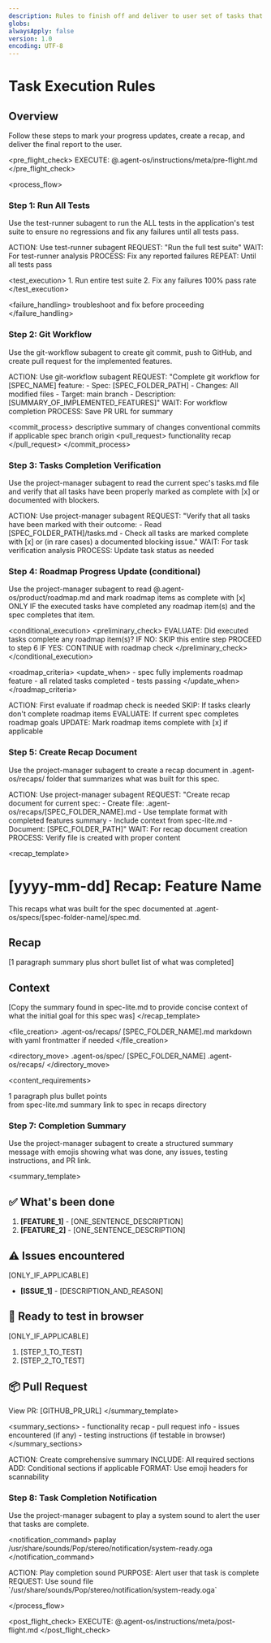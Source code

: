 ```yaml
---
description: Rules to finish off and deliver to user set of tasks that have been completed using Agent OS
globs:
alwaysApply: false
version: 1.0
encoding: UTF-8
---
```


# Task Execution Rules

## Overview

Follow these steps to mark your progress updates, create a recap, and deliver the final report to the user.

<pre_flight_check>
  EXECUTE: @.agent-os/instructions/meta/pre-flight.md
</pre_flight_check>

<process_flow>

<step number="1" subagent="test-runner" name="test_suite_verification">

### Step 1: Run All Tests

Use the test-runner subagent to run the ALL tests in the application's test suite to ensure no regressions and fix any failures until all tests pass.

<instructions>
  ACTION: Use test-runner subagent
  REQUEST: "Run the full test suite"
  WAIT: For test-runner analysis
  PROCESS: Fix any reported failures
  REPEAT: Until all tests pass
</instructions>

<test_execution>
  <order>
    1. Run entire test suite
    2. Fix any failures
  </order>
  <requirement>100% pass rate</requirement>
</test_execution>

<failure_handling>
  <action>troubleshoot and fix</action>
  <priority>before proceeding</priority>
</failure_handling>

</step>

<step number="2" subagent="git-workflow" name="git_workflow">

### Step 2: Git Workflow

Use the git-workflow subagent to create git commit, push to GitHub, and create pull request for the implemented features.

<instructions>
  ACTION: Use git-workflow subagent
  REQUEST: "Complete git workflow for [SPEC_NAME] feature:
            - Spec: [SPEC_FOLDER_PATH]
            - Changes: All modified files
            - Target: main branch
            - Description: [SUMMARY_OF_IMPLEMENTED_FEATURES]"
  WAIT: For workflow completion
  PROCESS: Save PR URL for summary
</instructions>

<commit_process>
  <commit>
    <message>descriptive summary of changes</message>
    <format>conventional commits if applicable</format>
  </commit>
  <push>
    <target>spec branch</target>
    <remote>origin</remote>
  </push>
  <pull_request>
    <title>descriptive PR title</title>
    <description>functionality recap</description>
  </pull_request>
</commit_process>

</step>

<step number="3" subagent="project-manager" name="tasks_list_check">

### Step 3: Tasks Completion Verification

Use the project-manager subagent to read the current spec's tasks.md file and verify that all tasks have been properly marked as complete with [x] or documented with blockers.

<instructions>
  ACTION: Use project-manager subagent
  REQUEST: "Verify that all tasks have been marked with their outcome:
            - Read [SPEC_FOLDER_PATH]/tasks.md
            - Check all tasks are marked complete with [x] or (in rare cases) a documented blocking issue."
  WAIT: For task verification analysis
  PROCESS: Update task status as needed
</instructions>

</step>

<step number="4" subagent="project-manager" name="roadmap_progress_check">

### Step 4: Roadmap Progress Update (conditional)

Use the project-manager subagent to read @.agent-os/product/roadmap.md and mark roadmap items as complete with [x] ONLY IF the executed tasks have completed any roadmap item(s) and the spec completes that item.

<conditional_execution>
  <preliminary_check>
    EVALUATE: Did executed tasks complete any roadmap item(s)?
    IF NO:
      SKIP this entire step
      PROCEED to step 6
    IF YES:
      CONTINUE with roadmap check
  </preliminary_check>
</conditional_execution>

<roadmap_criteria>
  <update_when>
    - spec fully implements roadmap feature
    - all related tasks completed
    - tests passing
  </update_when>
</roadmap_criteria>

<instructions>
  ACTION: First evaluate if roadmap check is needed
      SKIP: If tasks clearly don't complete roadmap items
  EVALUATE: If current spec completes roadmap goals
  UPDATE: Mark roadmap items complete with [x] if applicable
</instructions>

</step>

<step number="5" subagent="project-manager" name="document_recap">

### Step 5: Create Recap Document

Use the project-manager subagent to create a recap document in .agent-os/recaps/ folder that summarizes what was built for this spec.

<instructions>
  ACTION: Use project-manager subagent
  REQUEST: "Create recap document for current spec:
            - Create file: .agent-os/recaps/[SPEC_FOLDER_NAME].md
            - Use template format with completed features summary
            - Include context from spec-lite.md
            - Document: [SPEC_FOLDER_PATH]"
  WAIT: For recap document creation
  PROCESS: Verify file is created with proper content
</instructions>

<recap_template>
  # [yyyy-mm-dd] Recap: Feature Name

  This recaps what was built for the spec documented at .agent-os/specs/[spec-folder-name]/spec.md.

  ## Recap

  [1 paragraph summary plus short bullet list of what was completed]

  ## Context

  [Copy the summary found in spec-lite.md to provide concise context of what the initial goal for this spec was]
</recap_template>


<file_creation>
  <location>.agent-os/recaps/</location>
  <naming>[SPEC_FOLDER_NAME].md</naming>
  <format>markdown with yaml frontmatter if needed</format>
</file_creation>

<directory_move>
  <source>.agent-os/spec/</source>
  <name>[SPEC_FOLDER_NAME]</name>
  <destination>.agent-os/recaps/</destination>
</directory_move>

<content_requirements>
  <summary>1 paragraph plus bullet points</summary>
  <context>from spec-lite.md summary</context>
  <reference>link to spec in recaps directory</reference>
</content_requirements>

</step>

<step number="7" subagent="project-manager" name="completion_summary">

### Step 7: Completion Summary

Use the project-manager subagent to create a structured summary message with emojis showing what was done, any issues, testing instructions, and PR link.

<summary_template>
  ## ✅ What's been done

  1. **[FEATURE_1]** - [ONE_SENTENCE_DESCRIPTION]
  2. **[FEATURE_2]** - [ONE_SENTENCE_DESCRIPTION]

  ## ⚠️ Issues encountered

  [ONLY_IF_APPLICABLE]
  - **[ISSUE_1]** - [DESCRIPTION_AND_REASON]

  ## 👀 Ready to test in browser

  [ONLY_IF_APPLICABLE]
  1. [STEP_1_TO_TEST]
  2. [STEP_2_TO_TEST]

  ## 📦 Pull Request

  View PR: [GITHUB_PR_URL]
</summary_template>

<summary_sections>
  <required>
    - functionality recap
    - pull request info
  </required>
  <conditional>
    - issues encountered (if any)
    - testing instructions (if testable in browser)
  </conditional>
</summary_sections>

<instructions>
  ACTION: Create comprehensive summary
  INCLUDE: All required sections
  ADD: Conditional sections if applicable
  FORMAT: Use emoji headers for scannability
</instructions>

</step>

<step number="8" subagent="project-manager" name="completion_notification">

### Step 8: Task Completion Notification

Use the project-manager subagent to play a system sound to alert the user that tasks are complete.

<notification_command>
  paplay /usr/share/sounds/Pop/stereo/notification/system-ready.oga
</notification_command>

<instructions>
  ACTION: Play completion sound
  PURPOSE: Alert user that task is complete
  REQUEST: Use sound file `/usr/share/sounds/Pop/stereo/notification/system-ready.oga`
</instructions>

</step>

</process_flow>

<post_flight_check>
  EXECUTE: @.agent-os/instructions/meta/post-flight.md
</post_flight_check>
